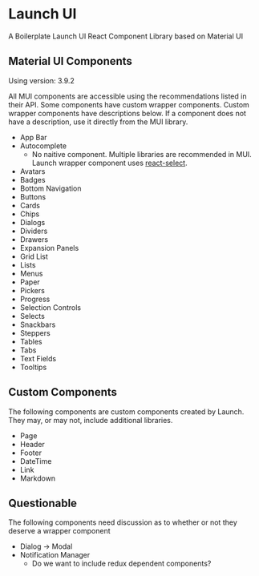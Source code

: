 # Launch UI
A Boilerplate Launch UI React Component Library based on Material UI

## Material UI Components

Using version: 3.9.2

All MUI components are accessible using the recommendations listed in their API.  Some components have custom wrapper components.  Custom wrapper components have descriptions below.  If a component does not have a description, use it directly from the MUI library.

- App Bar
- Autocomplete
  - No naitive component.  Multiple libraries are recommended in MUI. Launch wrapper component uses [react-select](https://react-select.com/home).
- Avatars
- Badges
- Bottom Navigation
- Buttons
- Cards
- Chips
- Dialogs
- Dividers
- Drawers
- Expansion Panels
- Grid List
- Lists
- Menus
- Paper
- Pickers
- Progress
- Selection Controls
- Selects
- Snackbars
- Steppers
- Tables
- Tabs
- Text Fields
- Tooltips

## Custom Components

The following components are custom components created by Launch. They may, or may not, include additional libraries.

- Page
- Header
- Footer
- DateTime
- Link
- Markdown


## Questionable

The following components need discussion as to whether or not they deserve a wrapper component

- Dialog -> Modal
- Notification Manager
  - Do we want to include redux dependent components?
